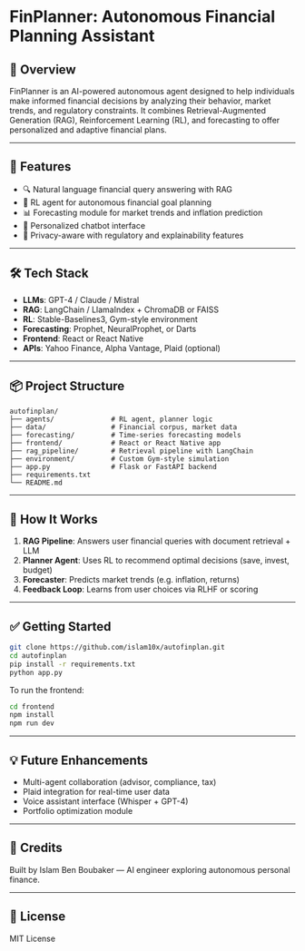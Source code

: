# FinPlanner: Autonomous Financial Planning Assistant

## 🚀 Overview
FinPlanner is an AI-powered autonomous agent designed to help individuals make informed financial decisions by analyzing their behavior, market trends, and regulatory constraints. It combines Retrieval-Augmented Generation (RAG), Reinforcement Learning (RL), and forecasting to offer personalized and adaptive financial plans.

---

## 📌 Features
- 🔍 Natural language financial query answering with RAG
- 🧠 RL agent for autonomous financial goal planning
- 📊 Forecasting module for market trends and inflation prediction
- 💬 Personalized chatbot interface
- 🔐 Privacy-aware with regulatory and explainability features

---

## 🛠️ Tech Stack
- **LLMs**: GPT-4 / Claude / Mistral
- **RAG**: LangChain / LlamaIndex + ChromaDB or FAISS
- **RL**: Stable-Baselines3, Gym-style environment
- **Forecasting**: Prophet, NeuralProphet, or Darts
- **Frontend**: React or React Native
- **APIs**: Yahoo Finance, Alpha Vantage, Plaid (optional)

---

## 📦 Project Structure
```
autofinplan/
├── agents/              # RL agent, planner logic
├── data/                # Financial corpus, market data
├── forecasting/         # Time-series forecasting models
├── frontend/            # React or React Native app
├── rag_pipeline/        # Retrieval pipeline with LangChain
├── environment/         # Custom Gym-style simulation
├── app.py               # Flask or FastAPI backend
├── requirements.txt
└── README.md
```

---

## 🧪 How It Works
1. **RAG Pipeline**: Answers user financial queries with document retrieval + LLM
2. **Planner Agent**: Uses RL to recommend optimal decisions (save, invest, budget)
3. **Forecaster**: Predicts market trends (e.g. inflation, returns)
4. **Feedback Loop**: Learns from user choices via RLHF or scoring

---

## ✅ Getting Started
```bash
git clone https://github.com/islam10x/autofinplan.git
cd autofinplan
pip install -r requirements.txt
python app.py
```

To run the frontend:
```bash
cd frontend
npm install
npm run dev
```

---

## 💡 Future Enhancements
- Multi-agent collaboration (advisor, compliance, tax)
- Plaid integration for real-time user data
- Voice assistant interface (Whisper + GPT-4)
- Portfolio optimization module

---

## 🧠 Credits
Built by Islam Ben Boubaker — AI engineer exploring autonomous personal finance.

---

## 📄 License
MIT License
